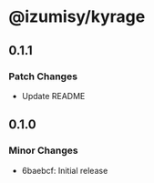 # @izumisy/kyrage

## 0.1.1

### Patch Changes

- Update README

## 0.1.0

### Minor Changes

- 6baebcf: Initial release
